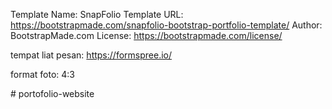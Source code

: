 Template Name: SnapFolio
Template URL: https://bootstrapmade.com/snapfolio-bootstrap-portfolio-template/
Author: BootstrapMade.com
License: https://bootstrapmade.com/license/


tempat liat pesan: https://formspree.io/

format foto: 4:3

#   p o r t o f o l i o - w e b s i t e  
 